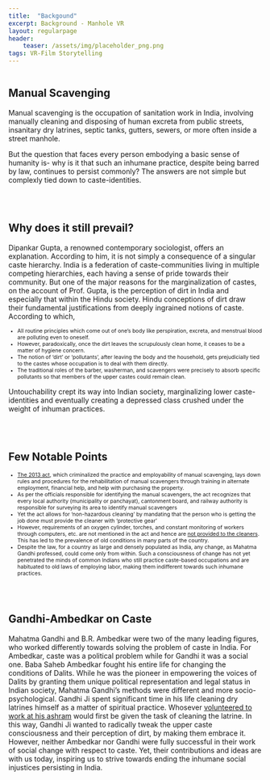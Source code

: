 ```yaml
---
title:  "Backgound"
excerpt: Background - Manhole VR
layout: regularpage
header:
    teaser: /assets/img/placeholder_png.png
tags: VR-Film Storytelling
---
```


<figure class="align-center" style="width: 100%; max-width:400px;">
  <img src="{{ site.url }}{{ site.baseurl }}/assets/img/mvrimages/manhole_title_hindi.png" alt="">
</figure> 


## **Manual Scavenging**

Manual scavenging is the occupation of sanitation work in India, involving manually cleaning and disposing of human excreta from public streets, insanitary dry latrines, septic tanks, gutters, sewers, or more often inside a street manhole.

But the question that faces every person embodying a basic sense of humanity is- why is it that such an inhumane practice, despite being barred by law, continues to persist commonly? The answers are not simple but complexly tied down to caste-identities. 

<br>

<figure class="align-right" style="width:100%; max-width:400px;">
  <img src="{{ site.url }}{{ site.baseurl }}/assets/img/mvrimages/homepage_manholeenter1.png" alt="">
</figure> 

## **Why does it still prevail?**

Dipankar Gupta, a renowned contemporary sociologist, offers an explanation. According to him, it is not simply a consequence of a singular caste hierarchy. India is a federation of caste-communities living in multiple competing hierarchies, each having a sense of pride towards their community.  But one of the major reasons for the marginalization of castes, on the account of Prof. Gupta, is the perception of dirt in India and especially that within the Hindu society. Hindu conceptions of dirt draw their fundamental justifications from deeply ingrained notions of caste. According to which,<br>

<ul style="font-size: .75em;">
<li>All routine principles which come out of one’s body like perspiration, excreta, and menstrual blood are polluting even to oneself. </li>
<li>However, paradoxically, once the dirt leaves the scrupulously clean home, it ceases to be a matter of hygiene concern.</li>
<li>The notion of ‘dirt’ or ‘pollutants’, after leaving the body and the household, gets prejudicially tied to the castes whose occupation is to deal with them directly.</li>
<li>The traditional roles of the barber, washerman, and scavengers were precisely to absorb specific pollutants so that members of the upper castes could remain clean. </li>
</ul>

Untouchability crept its way into Indian society, marginalizing lower caste-identities and eventually creating a depressed class crushed under the weight of inhuman practices. 

<br>

<figure class="align-right" style="width:100%; max-width:400px;">
  <img src="{{ site.url }}{{ site.baseurl }}/assets/img/mvrimages/homepage_manholeenter2.png" alt="">
</figure> 


## **Few Notable Points**

<ul style="font-size: .75em;">
<li><a href="http://legislative.gov.in/sites/default/files/A2013-25.pdf" target="_blank">The 2013 act</a>, which criminalized the practice and employability of manual scavenging, lays down rules and procedures for the rehabilitation of manual scavengers through training in alternate employment, financial help, and help with purchasing the property. </li>
<li>As per the officials responsible for identifying the manual scavengers, the act recognizes that every local authority (municipality or panchayat), cantonment board, and railway authority is responsible for surveying its area to identify manual scavengers</li>
<li>Yet the act allows for ‘non-hazardous cleaning’ by mandating that the person who is getting the job done must provide the cleaner with ‘protective gear’</li>
<li>However, requirements of an oxygen cylinder, torches, and constant monitoring of workers through computers, etc. are not mentioned in the act and hence are <a href="https://www.news18.com/news/india/stinking-reality-of-manual-scavenging-in-india-does-the-law-exist-only-on-paper-1880787.html" target="_blank">not provided to the cleaners</a>. This has led to the prevalence of old conditions in many parts of the country.  </li>
<li>Despite the law, for a country as large and densely populated as India, any change, as Mahatma Gandhi professed, could come only from within. Such a consciousness of change has not yet penetrated the minds of common Indians who still practice caste-based occupations and are habituated to old laws of employing labor, making them indifferent towards such inhumane practices.  </li>
</ul>

<br>

<figure class="align-right" style="width:100%; max-width:400px;">
  <img src="{{ site.url }}{{ site.baseurl }}/assets/img/mvrimages/homepage_manholeenter3.png" alt="">
</figure> 


## **Gandhi-Ambedkar on Caste**

Mahatma Gandhi and B.R. Ambedkar were two of the many leading figures, who worked differently towards solving the problem of caste in India. For Ambedkar, caste was a political problem while for Gandhi it was a social one. Baba Saheb Ambedkar fought his entire life for changing the conditions of Dalits. While he was the pioneer in empowering the voices of Dalits by granting them unique political representation and legal status in Indian society, Mahatma Gandhi’s methods were different and more socio-psychological. Gandhi Ji spent significant time in his life cleaning dry latrines himself as a matter of spiritual practice. Whosever [volunteered to work at his ashram](https://www.telegraphindia.com/opinion/ideas-that-made-the-man/cid/1466393) would first be given the task of cleaning the latrine. In this way, Gandhi Ji wanted to radically tweak the upper caste consciousness and their perception of dirt, by making them embrace it. However, neither Ambedkar nor Gandhi were fully successful in their work of social change with respect to caste. Yet, their contributions and ideas are with us today, inspiring us to strive towards ending the inhumane social injustices persisting in India.

<figure class="align-center" style="width:100%; max-width:400px;">
  <img src="{{ site.url }}{{ site.baseurl }}/assets/img/mvrimages/homepage_manholeenter4.png" alt="">
</figure> 
